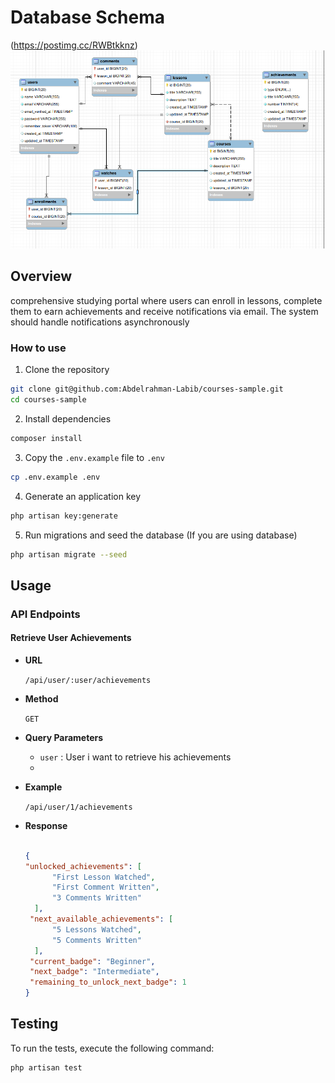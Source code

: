 # Database Schema
(https://postimg.cc/RWBtkknz)
![img.png](img.png)

## Overview

comprehensive studying portal where users can enroll in lessons, complete them
to earn achievements and receive notifications via email. The system should handle
notifications asynchronously

### How to use

1. Clone the repository

```bash
git clone git@github.com:Abdelrahman-Labib/courses-sample.git
cd courses-sample
```

2. Install dependencies

```bash
composer install
```

3. Copy the `.env.example` file to `.env`

```bash
cp .env.example .env
```

4. Generate an application key

```bash
php artisan key:generate
```

5. Run migrations and seed the database (If you are using database)

```bash
php artisan migrate --seed
```

## Usage

### API Endpoints

#### Retrieve User Achievements

- **URL**

  `/api/user/:user/achievements`
- **Method**

  `GET`
- **Query Parameters**

    - `user` : User i want to retrieve his achievements
    - 
- **Example**

  `/api/user/1/achievements`

- **Response**

  ```json
  
  {
  "unlocked_achievements": [
        "First Lesson Watched",
        "First Comment Written",
        "3 Comments Written"
    ],
   "next_available_achievements": [
        "5 Lessons Watched",
        "5 Comments Written"
    ],
   "current_badge": "Beginner",
   "next_badge": "Intermediate",
   "remaining_to_unlock_next_badge": 1
  }
  ```

## Testing

To run the tests, execute the following command:

```bash
php artisan test
```



